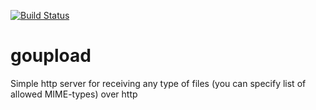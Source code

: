 [![Build Status](https://travis-ci.org/pavel-busko/goupload.svg?branch=master)](https://travis-ci.org/pavel-busko/goupload)

# goupload
Simple http server for receiving any type of files (you can specify list of allowed MIME-types) over http
